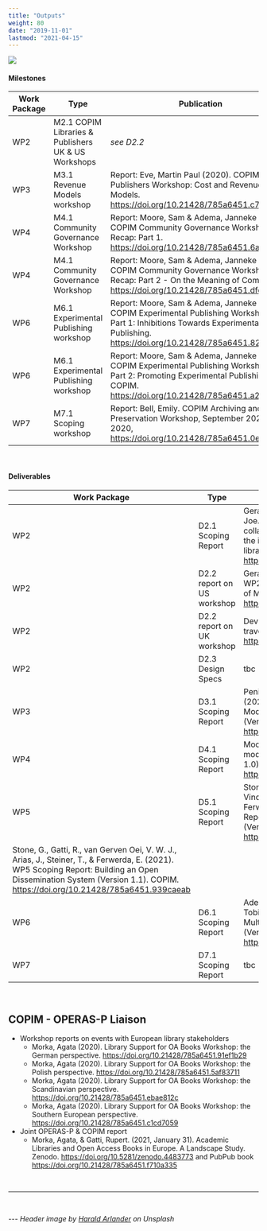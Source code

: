 ```yaml
---
title: "Outputs"
weight: 80
date: "2019-11-01"
lastmod: "2021-04-15"
---
```


![](/images/harald-arlander-WZ6gITnjqaQ-unsplash-cropped.jpg)

#### Milestones

| Work Package | Type | Publication |
| -------- | -------- | -------- |
| WP2     | M2.1 COPIM Libraries & Publishers UK & US Workshops     | *see D2.2*     |
| WP3     | M3.1 Revenue Models workshop     | Report: Eve, Martin Paul (2020). COPIM Publishers Workshop: Cost and Revenue Models. https://doi.org/10.21428/785a6451.c77576a6 |
| WP4     | M4.1 Community Governance Workshop     | Report: Moore, Sam & Adema, Janneke (2020). COPIM Community Governance Workshop Recap: Part 1. https://doi.org/10.21428/785a6451.6a3a2ca2   |
| WP4     | M4.1 Community Governance Workshop     | Report: Moore, Sam & Adema, Janneke (2020). COPIM Community Governance Workshop Recap: Part 2 - On the Meaning of Community. https://doi.org/10.21428/785a6451.dfe7dc68   |
| WP6     | M6.1 Experimental Publishing workshop     | Report: Moore, Sam & Adema, Janneke (2020). COPIM Experimental Publishing Workshop - Part 1: Inhibitions Towards Experimental Book Publishing. https://doi.org/10.21428/785a6451.8265afcb  |
| WP6     | M6.1 Experimental Publishing workshop     | Report: Moore, Sam & Adema, Janneke (2020). COPIM Experimental Publishing Workshop - Part 2: Promoting Experimental Publishing . COPIM. https://doi.org/10.21428/785a6451.a21d57b6 |
| WP7     | M7.1 Scoping workshop     |   Report: Bell, Emily. COPIM Archiving and Preservation Workshop, September 2020. Oct. 2020, https://doi.org/10.21428/785a6451.0e666456 |


&nbsp;  



#### Deliverables

| Work Package | Type | Publication |
| -------- | -------- | -------- |
| WP2     | D2.1 Scoping Report     | Gerakopoulou, Elli, Penier, Izabella, & Deville, Joe. (2021, May 4). The promise of collaboration: collective funding models and the integration of Open Access books into libraries (Version 1.0). Zenodo. https://doi.org/10.5281/zenodo.4501512  |
| WP2     | D2.2 report on US workshop     | Gerakopoulou, Elli, & Rudmann, Dan (2020). WP2 Workshop in Partnership with University of Michigan, MPublishing, and Lyrasis. https://doi.org/10.21428/785a6451.c6005f3a     |
| WP2     | D2.2 report on UK workshop     | Deville, Joe (2020). Sketching a direction of travel: An update from Work Package 2. https://doi.org/10.21428/785a6451.a0537c6d     |
| WP2     | D2.3 Design Specs     | tbc
| WP3     | D3.1 Scoping Report     | Penier, Izabella, Eve, Martin Paul, & Grady, Tom. (2020, September 7). COPIM – Revenue Models for Open Access Monographs 2020 (Version 1.0). Zenodo. https://doi.org/10.5281/zenodo.4011836     |
| WP4     | D4.1 Scoping Report     | Moore, Samuel. (2021, May 6). Exploring models for community governance (Version 1.0). Zenodo. https://doi.org/10.5281/zenodo.4730687   |
| WP5     | D5.1 Scoping Report     | Stone, Graham, Gatti, Rupert, van Gerven Oei, Vincent W.J., Arias, Javier, Steiner, Tobias, & Ferwerda, Eelco. (2020, July 27). WP5 Scoping Report: Building an Open Dissemination System (Version 1.0). Zenodo. https://doi.org/10.5281/zenodo.3961564   
Stone, G., Gatti, R., van Gerven Oei, V. W. J., Arias, J., Steiner, T., & Ferwerda, E. (2021). WP5 Scoping Report: Building an Open Dissemination System (Version 1.1). COPIM. https://doi.org/10.21428/785a6451.939caeab  |
| WP6     | D6.1 Scoping Report     | Adema, Janneke, Mars, Marcell, & Steiner, Tobias. (2021, January 29). Books Contain Multitudes: Exploring Experimental Publishing (Version 1.1). Zenodo. http://doi.org/10.5281/zenodo.4486645   |
| WP7     | D7.1 Scoping Report     | tbc    |



&nbsp;  




## COPIM - OPERAS-P Liaison

* Workshop reports on events with European library stakeholders
   - Morka, Agata (2020). Library Support for OA Books Workshop: the German perspective. https://doi.org/10.21428/785a6451.91ef1b29
   - Morka, Agata (2020). Library Support for OA Books Workshop: the Polish perspective. https://doi.org/10.21428/785a6451.5af83711
   - Morka, Agata (2020). Library Support for OA Books Workshop: the Scandinavian perspective. https://doi.org/10.21428/785a6451.ebae812c
   - Morka, Agata (2020). Library Support for OA Books Workshop: the Southern European perspective. https://doi.org/10.21428/785a6451.c1cd7059   
* Joint OPERAS-P & COPIM report
   - Morka, Agata, & Gatti, Rupert. (2021, January 31). Academic Libraries and Open Access Books in Europe. A Landscape Study. Zenodo. https://doi.org/10.5281/zenodo.4483773 and PubPub book https://doi.org/10.21428/785a6451.f710a335



&nbsp;  




---


&nbsp;  


--- *Header image by [Harald Arlander](https://unsplash.com/photos/WZ6gITnjqaQ) on Unsplash*
